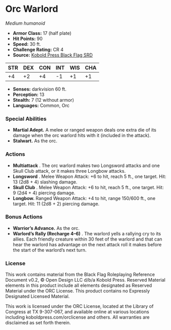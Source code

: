 # Orc Warlord

*Medium humanoid*

- **Armor Class:** 17 (half plate)
- **Hit Points:** 90
- **Speed:** 30 ft.
- **Challenge Rating:** CR 4
- **Source:** [Kobold Press Black Flag SRD](https://koboldpress.com/black-flag-roleplaying/)

| STR | DEX | CON | INT | WIS | CHA |
| --- | --- | --- | --- | --- | --- |
| +4 | +2 | +4 | -1 | +1 | +1 |

- **Senses:** darkvision 60 ft.
- **Perception:** 13
- **Stealth:** 7 (12 without armor)
- **Languages:** Common, Orc

### Special Abilities

- **Martial Adept.** A melee or ranged weapon deals one extra die of its damage when the orc warlord hits with it (included in the attack).
- **Stalwart.** As the orc.

### Actions

- **Multiattack** . The orc warlord makes two Longsword attacks and one Skull Club attack, or it makes three Longbow attacks.
- **Longsword** . Melee Weapon Attack: +6 to hit, reach 5 ft., one target. Hit: 13 (2d8 + 4) slashing damage.
- **Skull Club** . Melee Weapon Attack: +6 to hit, reach 5 ft., one target. Hit: 9 (2d4 + 4) piercing damage.
- **Longbow.** Ranged Weapon Attack: +4 to hit, range 150/600 ft., one target. Hit: 11 (2d8 + 2) piercing damage.

### Bonus Actions

- **Warrior’s Advance.** As the orc.
- **Warlord’s Rally (Recharge 4–6)** . The warlord yells a rallying cry to its allies. Each friendly creature within 30 feet of the warlord and that can hear the warlord has advantage on the next attack roll it makes before the start of the warlord’s next turn.

### License

This work contains material from the Black Flag Roleplaying Reference Document v0.2, © Open Design LLC d/b/a Kobold Press. Reserved Material elements in this product include all elements designated as Reserved Material under the ORC License. This product contains no Expressly Designated Licensed Material.

This work is licensed under the ORC License, located at the Library of Congress at TX 9-307-067, and available online at various locations including koboldpress.com/orclicense and others. All warranties are disclaimed as set forth therein.

